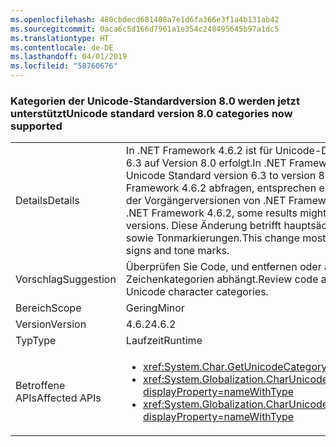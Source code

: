 ```yaml
---
ms.openlocfilehash: 480cbdecd681408a7e1d6fa366e3f1a4b131ab42
ms.sourcegitcommit: 0aca6c5d166d7961a1e354c248495645b97a1dc5
ms.translationtype: HT
ms.contentlocale: de-DE
ms.lasthandoff: 04/01/2019
ms.locfileid: "58760676"
---
```

### <a name="unicode-standard-version-80-categories-now-supported"></a><span data-ttu-id="98715-101">Kategorien der Unicode-Standardversion 8.0 werden jetzt unterstützt</span><span class="sxs-lookup"><span data-stu-id="98715-101">Unicode standard version 8.0 categories now supported</span></span>

|   |   |
|---|---|
|<span data-ttu-id="98715-102">Details</span><span class="sxs-lookup"><span data-stu-id="98715-102">Details</span></span>|<span data-ttu-id="98715-103">In .NET Framework 4.6.2 ist für Unicode-Daten ein Upgrade von der Unicode-Standardversion 6.3 auf Version 8.0 erfolgt.</span><span class="sxs-lookup"><span data-stu-id="98715-103">In .NET Framework 4.6.2, Unicode data has been upgraded from Unicode Standard version 6.3 to version 8.0.</span></span>  <span data-ttu-id="98715-104">Wenn Sie Unicode-Zeichenkategorien in .NET Framework 4.6.2 abfragen, entsprechen einige Ergebnisse möglicherweise nicht den Ergebnissen der Vorgängerversionen von .NET Framework.</span><span class="sxs-lookup"><span data-stu-id="98715-104">When requesting Unicode character categories in .NET Framework 4.6.2, some results might not match the results in previous .NET Framework versions.</span></span>  <span data-ttu-id="98715-105">Diese Änderung betrifft hauptsächlich Cherokee-Silben und Neu-Tai-Lue-Vokalzeichen sowie Tonmarkierungen.</span><span class="sxs-lookup"><span data-stu-id="98715-105">This change mostly affects Cherokee syllables and New Tai Lue vowels signs and tone marks.</span></span>|
|<span data-ttu-id="98715-106">Vorschlag</span><span class="sxs-lookup"><span data-stu-id="98715-106">Suggestion</span></span>|<span data-ttu-id="98715-107">Überprüfen Sie Code, und entfernen oder ändern Sie Logik, die von hartcodierten Unicode-Zeichenkategorien abhängt.</span><span class="sxs-lookup"><span data-stu-id="98715-107">Review code and remove/change logic that depends on hard-coded Unicode character categories.</span></span>|
|<span data-ttu-id="98715-108">Bereich</span><span class="sxs-lookup"><span data-stu-id="98715-108">Scope</span></span>|<span data-ttu-id="98715-109">Gering</span><span class="sxs-lookup"><span data-stu-id="98715-109">Minor</span></span>|
|<span data-ttu-id="98715-110">Version</span><span class="sxs-lookup"><span data-stu-id="98715-110">Version</span></span>|<span data-ttu-id="98715-111">4.6.2</span><span class="sxs-lookup"><span data-stu-id="98715-111">4.6.2</span></span>|
|<span data-ttu-id="98715-112">Typ</span><span class="sxs-lookup"><span data-stu-id="98715-112">Type</span></span>|<span data-ttu-id="98715-113">Laufzeit</span><span class="sxs-lookup"><span data-stu-id="98715-113">Runtime</span></span>|
|<span data-ttu-id="98715-114">Betroffene APIs</span><span class="sxs-lookup"><span data-stu-id="98715-114">Affected APIs</span></span>|<ul><li><xref:System.Char.GetUnicodeCategory(System.Char)?displayProperty=nameWithType></li><li><xref:System.Globalization.CharUnicodeInfo.GetUnicodeCategory(System.Char)?displayProperty=nameWithType></li><li><xref:System.Globalization.CharUnicodeInfo.GetUnicodeCategory(System.String,System.Int32)?displayProperty=nameWithType></li></ul>|

